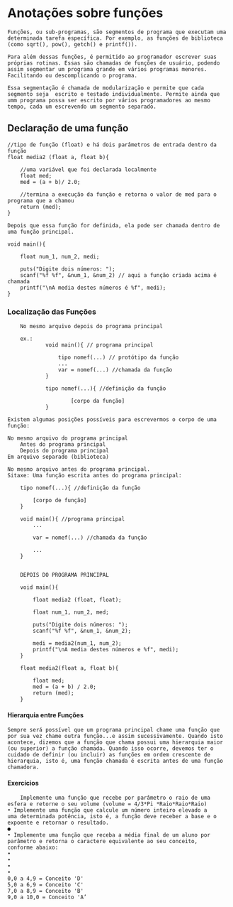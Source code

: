 # Anotações sobre funções
    Funções, ou sub-programas, são segmentos de programa que executam uma determinada tarefa específica. Por exemplo, as funções de biblioteca (como sqrt(), pow(), getch() e printf()).

    Para além dessas funções, é permitido ao programador escrever suas próprias rotinas. Essas são chamadas de funções de usuário, podendo assim segmentar um programa grande em vários programas menores. Facilitando ou descomplicando o programa.

    Essa segmentação é chamada de modularização e permite que cada segmento seja  escrito e testado individualmente. Permite ainda que umm programa possa ser escrito por vários programadores ao mesmo tempo, cada um escrevendo um segmento separado.

## Declaração de uma função

    //tipo de função (float) e há dois parâmetros de entrada dentro da função
    float media2 (float a, float b){

        //uma variável que foi declarada localmente
        float med;
        med = (a + b)/ 2.0;

        //termina a execução da função e retorna o valor de med para o programa que a chamou
        return (med);
    }

    Depois que essa função for definida, ela pode ser chamada dentro de uma função principal.

    void main(){

        float num_1, num_2, medi;

        puts("Digite dois números: ");
        scanf("%f %f", &num_1, &num_2) // aqui a função criada acima é chamada
        printf("\nA media destes números é %f", medi);
    }

### Localização das Funções

        No mesmo arquivo depois do programa principal

        ex.:
                void main(){ // programa principal

                    tipo nomef(...) // protótipo da função
                    ... 
                    var = nomef(...) //chamada da função
                }

                tipo nomef(...){ //definição da função

                        [corpo da função]
                }

    Existem algumas posições possíveis para escrevermos o corpo de uma função:

    No mesmo arquivo do programa principal
        Antes do programa principal
        Depois do programa principal
    Em arquivo separado (biblioteca)

    No mesmo arquivo antes do programa principal.
    Sitaxe: Uma função escrita antes do programa principal:

        tipo nomef(...){ //definição da função

            [corpo de função]
        }

        void main(){ //programa principal
            ...

            var = nomef(...) //chamada da função
            
            ...
        }


        DEPOIS DO PROGRAMA PRINCIPAL

        void main(){

            float media2 (float, float);

            float num_1, num_2, med;

            puts("Digite dois números: ");
            scanf("%f %f", &num_1, &num_2);

            medi = media2(num_1, num_2);
            printf("\nA media destes números e %f", medi);
        }

        float media2(float a, float b){

            float med;
            med = (a + b) / 2.0;
            return (med);
        }

#### Hierarquia entre Funções

    Sempre será possível que um programa principal chame uma função que por sua vez chame outra função...e assim sucessivamente. Quando isto acontece, dizemos que a função que chama possui uma hierarquia maior (ou superior) a função chamada. Quando isso ocorre, devemos ter o cuidado de definir (ou incluir) as funções em ordem crescente de hierarquia, isto é, uma função chamada é escrita antes de uma função chamadora.

#### Exercícios

        Implemente uma função que recebe por parâmetro o raio de uma
    esfera e retorne o seu volume (volume = 4/3*Pi *Raio*Raio*Raio)
    • Implemente uma função que calcule um número inteiro elevado a
    uma determinada potência, isto é, a função deve receber a base e o
    expoente e retornar o resultado.
    ●
    • Implemente uma função que receba a média final de um aluno por
    parâmetro e retorna o caractere equivalente ao seu conceito,
    conforme abaixo:
    •
    •
    •
    •
    0,0 a 4,9 = Conceito 'D'
    5,0 a 6,9 = Conceito 'C'
    7,0 a 8,9 = Conceito 'B'
    9,0 a 10,0 = Conceito 'A’
